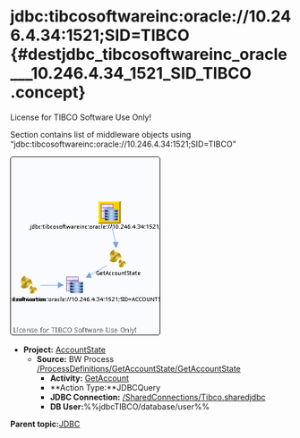 # jdbc:tibcosoftwareinc:oracle://10.246.4.34:1521;SID=TIBCO {#destjdbc_tibcosoftwareinc_oracle___10.246.4.34_1521_SID_TIBCO .concept}

License for TIBCO Software Use Only!

Section contains list of middleware objects using “jdbc:tibcosoftwareinc:oracle://10.246.4.34:1521;SID=TIBCO”

![](dest_Id94.png)

-   **Project:** [AccountState](../projs/AccountState.md)
    -   **Source:**  BW Process [/ProcessDefinitions/GetAccountState/GetAccountState](../../../projects/AccountState/ProcessDefinitions/GetAccountState/GetAccountState.process.md)
        -   **Activity:** [GetAccount](../projs/act_93.md)
        -   **Action Type:**JDBCQuery
        -   **JDBC Connection:** [/SharedConnections/Tibco.sharedjdbc](../../../projects/AccountState/SharedConnections/Tibco.sharedjdbc.md)
        -   **DB User:**%%jdbcTIBCO/database/user%%

**Parent topic:**[JDBC](../../../crossref/dest/msgs/Group_Id150.md)

